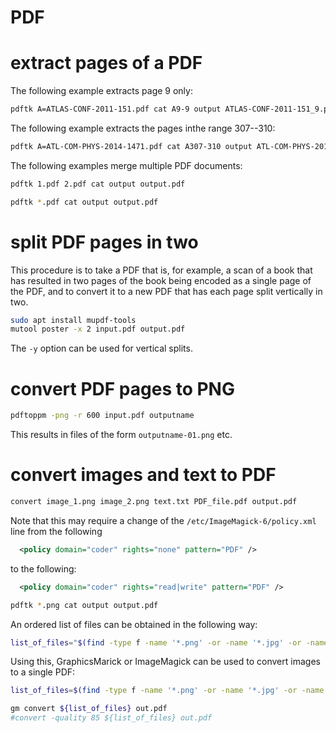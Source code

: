 # PDF

# extract pages of a PDF

The following example extracts page 9 only:

```Bash
pdftk A=ATLAS-CONF-2011-151.pdf cat A9-9 output ATLAS-CONF-2011-151_9.pdf
```

The following example extracts the pages inthe range 307--310:

```Bash
pdftk A=ATL-COM-PHYS-2014-1471.pdf cat A307-310 output ATL-COM-PHYS-2014-1471_307--310.pdf
```

The following examples merge multiple PDF documents:

```Bash
pdftk 1.pdf 2.pdf cat output output.pdf
```

```Bash
pdftk *.pdf cat output output.pdf
```

# split PDF pages in two

This procedure is to take a PDF that is, for example, a scan of a book that has resulted in two pages of the book being encoded as a single page of the PDF, and to convert it to a new PDF that has each page split vertically in two.

```Bash
sudo apt install mupdf-tools
mutool poster -x 2 input.pdf output.pdf
```

The `-y` option can be used for vertical splits.

# convert PDF pages to PNG

```Bash
pdftoppm -png -r 600 input.pdf outputname
```

This results in files of the form `outputname-01.png` etc.

# convert images and text to PDF

```Bash
convert image_1.png image_2.png text.txt PDF_file.pdf output.pdf
```

Note that this may require a change of the `/etc/ImageMagick-6/policy.xml` line from the following

```XML
  <policy domain="coder" rights="none" pattern="PDF" />
```

to the following:

```XML
  <policy domain="coder" rights="read|write" pattern="PDF" />
```

```Bash
pdftk *.png cat output output.pdf
```

An ordered list of files can be obtained in the following way:

```Bash
list_of_files="$(find -type f -name '*.png' -or -name '*.jpg' -or -name '*.JPG' | sort -V)"
```

Using this, GraphicsMarick or ImageMagick can be used to convert images to a single PDF:

```Bash
list_of_files=$(find -type f -name '*.png' -or -name '*.jpg' -or -name '*.JPG' | sort -V)

gm convert ${list_of_files} out.pdf
#convert -quality 85 ${list_of_files} out.pdf
```

